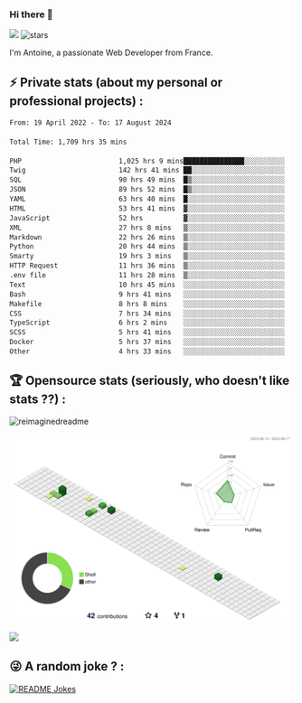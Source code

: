 ### Hi there 👋

![](https://komarev.com/ghpvc/?username=niotna)
<img src="https://img.shields.io/github/stars/niotna?label=Stars" alt="stars">

I'm Antoine, a passionate Web Developer from France.

## :zap: Private stats (about my personal or professional projects) : 

<!--START_SECTION:waka-->

```txt
From: 19 April 2022 - To: 17 August 2024

Total Time: 1,709 hrs 35 mins

PHP                        1,025 hrs 9 mins███████████████░░░░░░░░░░   59.97 %
Twig                       142 hrs 41 mins ██░░░░░░░░░░░░░░░░░░░░░░░   08.35 %
SQL                        90 hrs 49 mins  █▒░░░░░░░░░░░░░░░░░░░░░░░   05.31 %
JSON                       89 hrs 52 mins  █▒░░░░░░░░░░░░░░░░░░░░░░░   05.26 %
YAML                       63 hrs 40 mins  █░░░░░░░░░░░░░░░░░░░░░░░░   03.72 %
HTML                       53 hrs 41 mins  ▓░░░░░░░░░░░░░░░░░░░░░░░░   03.14 %
JavaScript                 52 hrs          ▓░░░░░░░░░░░░░░░░░░░░░░░░   03.04 %
XML                        27 hrs 8 mins   ▒░░░░░░░░░░░░░░░░░░░░░░░░   01.59 %
Markdown                   22 hrs 26 mins  ▒░░░░░░░░░░░░░░░░░░░░░░░░   01.31 %
Python                     20 hrs 44 mins  ▒░░░░░░░░░░░░░░░░░░░░░░░░   01.21 %
Smarty                     19 hrs 3 mins   ▒░░░░░░░░░░░░░░░░░░░░░░░░   01.11 %
HTTP Request               11 hrs 36 mins  ▒░░░░░░░░░░░░░░░░░░░░░░░░   00.68 %
.env file                  11 hrs 28 mins  ▒░░░░░░░░░░░░░░░░░░░░░░░░   00.67 %
Text                       10 hrs 45 mins  ░░░░░░░░░░░░░░░░░░░░░░░░░   00.63 %
Bash                       9 hrs 41 mins   ░░░░░░░░░░░░░░░░░░░░░░░░░   00.57 %
Makefile                   8 hrs 8 mins    ░░░░░░░░░░░░░░░░░░░░░░░░░   00.48 %
CSS                        7 hrs 34 mins   ░░░░░░░░░░░░░░░░░░░░░░░░░   00.44 %
TypeScript                 6 hrs 2 mins    ░░░░░░░░░░░░░░░░░░░░░░░░░   00.35 %
SCSS                       5 hrs 41 mins   ░░░░░░░░░░░░░░░░░░░░░░░░░   00.33 %
Docker                     5 hrs 37 mins   ░░░░░░░░░░░░░░░░░░░░░░░░░   00.33 %
Other                      4 hrs 33 mins   ░░░░░░░░░░░░░░░░░░░░░░░░░   00.27 %
```

<!--END_SECTION:waka-->

## :trophy: Opensource stats (seriously, who doesn't like stats ??) : 

<!---
[![Top Langs](https://github-readme-stats.vercel.app/api/top-langs/?username=niotna)](https://github.com/anuraghazra/github-readme-stats) 
-->
<img src="https://myreadme.vercel.app/api/embed/niotna?panels=userstatistics,toprepositories,toplanguages,commitgraph" alt="reimaginedreadme" />

![](./profile-3d-contrib/profile-green-animate.svg)

<img src="https://github-profile-trophy.vercel.app/?username=niotna&theme=juicyfresh&no-bg=true" />

## :stuck_out_tongue_winking_eye: A random joke ? : 

<a href="https://readme-jokes.vercel.app"><img align="center" src="https://readme-jokes.vercel.app/api" alt="README Jokes"></a>
